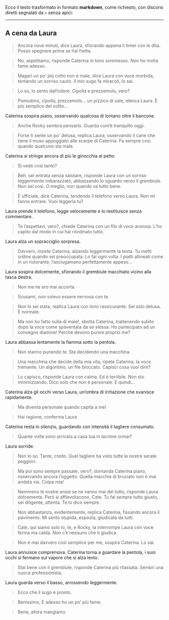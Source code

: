 Ecco il testo trasformato in formato **markdown**, come richiesto, con discorsi diretti segnalati da `>` senza apici:

---

## A cena da Laura

> Ancora nove minuti, dice Laura, sfiorando appena il timer con le dita. Posso spegnere prima se hai fretta.

> No, aspettiamo, risponde Caterina in tono sommesso. Non ho molta fame adesso.

> Magari un po’ più cotto non è male, dice Laura con voce morbida, tentando un sorriso cauto. Il mio sugo fa miracoli, lo sai.

> Lo so, lo sento dall’odore. Cipolla e prezzemolo, vero?

> Pomodoro, cipolla, prezzemolo... un pizzico di sale, elenca Laura. È più semplice del solito...

Caterina sospira piano, osservando qualcosa di lontano oltre il bancone.

> Anche Rocky sembra pensarlo. Guarda com’è tranquillo oggi.

> Forse ti sente un po' delusa, replica Laura, osservando il cane che tiene il muso appoggiato alle scarpe di Caterina. Fa sempre così quando qualcuno sta male.

Caterina si stringe ancora di più le ginocchia al petto.

> Si vede così tanto?

> Beh, sei entrata senza salutare, risponde Laura con un sorriso leggermente imbarazzato, abbassando lo sguardo verso il grembiule. Non sei così. O meglio, non quando va tutto bene.

> È ufficiale, dice Caterina, tendendo il telefono verso Laura. Non mi fanno entrare. Vuoi leggerla tu?

Laura prende il telefono, legge velocemente e lo restituisce senza commentare.

> Te l’aspettavi, vero?, chiede Caterina con un filo di voce ansiosa. L’ho capito dal modo in cui hai riordinato tutto.

Laura alza un sopracciglio sorpresa.

> Davvero, insiste Caterina, alzando leggermente la testa. Tu metti ordine quando sei preoccupata. Lo fai ogni volta. I piatti allineati come in un ristorante, l’asciugamano perfettamente appeso...

Laura sospira dolcemente, sfiorando il grembiule macchiato vicino alla tasca destra.

> Non me ne ero mai accorta.

> Scusami, non volevo essere nervosa con te.

> Non lo sei stata, replica Laura con tono rassicurante. Sei solo delusa. È normale.

> Ma non ho fatto nulla di male!, sbotta Caterina, trattenendo subito dopo la voce come spaventata da se stessa. Ho partecipato ad un convegno diamine! Perché devono punire proprio me?

Laura abbassa lentamente la fiamma sotto la pentola.

> Non stanno punendo te. Sta decidendo una macchina.

> Una macchina che decide della mia vita, ripete Caterina, la voce tremante. Un algoritmo, un file bloccato. Capisci cosa vuol dire?

> Lo capisco, risponde Laura con calma. Ed è terribile. Non sto minimizzando. Dico solo che non è personale. E quindi...

Caterina alza gli occhi verso Laura, un’ombra di irritazione che svanisce rapidamente.

> Ma diventa personale quando capita a me!

> Hai ragione, conferma Laura.

Caterina resta in silenzio, guardando con intensità il tagliere consumato.

> Quante volte sono arrivata a casa tua in lacrime ormai?

Laura sorride.

> Non lo so. Tante, credo. Quel tagliere ha visto tutte le nostre serate peggiori.

> Ma poi sono sempre passate, vero?, domanda Caterina piano, osservando ancora l’oggetto. Quella macchia di bruciato non è mai andata via. Colpa mia!

> Nemmeno le nostre ansie se ne vanno mai del tutto, risponde Laura dolcemente. Però si affievoliscono, Cate. Tu fai sempre tutto giusto, sei diligente, attenta. Te lo dico sempre.

> Non abbastanza, evidentemente, replica Caterina, fissando ancora il pavimento. Mi sento stupida, esposta, giudicata da tutti.

> Cate, qui siamo solo io, te, e Rocky, la interrompe Laura con voce ferma ma calda. Non c’è nessuno che ti giudica.

> Non è mai davvero così semplice per me, sospira Caterina. Lo sai.

Laura annuisce comprensiva. Caterina torna a guardare la pentola, i suoi occhi si fermano sul vapore che si alza lento.

> Stai bene con il grembiule, risponde Caterina più rilassata. Sembri una cuoca professionista.

Laura guarda verso il basso, arrossendo leggermente.

> Ecco che il sugo è pronto.

> Benissimo, E adesso ho un po’ più fame.

> Bene, allora mangiamo.


